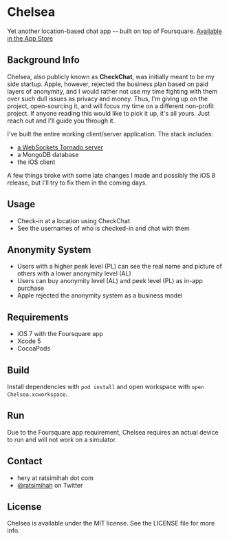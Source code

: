 Chelsea
=======

Yet another location-based chat app -- built on top of Foursquare.
[Available in the App Store](https://itunes.apple.com/us/app/checkchat/id874060418?mt=8)

## Background Info

Chelsea, also publicly known as **CheckChat**, was initially meant to be my side startup.
Apple, however, rejected the business plan based on paid layers of anonymity, and I would rather not use my time fighting with them over such dull issues as privacy and money. Thus, I'm giving up on the project, open-sourcing it, and will focus my time on a different non-profit project. If anyone reading this would like to pick it up, it's all yours. Just reach out and I'll guide you through it.

I've built the entire working client/server application.
The stack includes:

* [a WebSockets Tornado server](https://github.com/hery/ChelseaTornado)
* a MongoDB database 
* the iOS client

A few things broke with some late changes I made and possibly the iOS 8 release, but I'll try to fix them in the coming days.

## Usage

* Check-in at a location using CheckChat
* See the usernames of who is checked-in and chat with them

## Anonymity System

* Users with a higher peek level (PL) can see the real name and picture of others with a lower anonymity level (AL)
* Users can buy anonymity level (AL) and peek level (PL) as in-app purchase
* Apple rejected the anonymity system as a business model

## Requirements

* iOS 7 with the Foursquare app
* Xcode 5
* CocoaPods

## Build

Install dependencies with `pod install` and open workspace with `open Chelsea.xcworkspace`.

## Run

Due to the Foursquare app requirement, Chelsea requires an actual device to run and will not work on a simulator.

## Contact

* hery at ratsimihah dot com
* [@ratsimihah](https://twitter.com/ratsimihah) on Twitter

## License

Chelsea is available under the MIT license. See the LICENSE file for more info.

